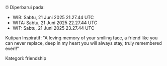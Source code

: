 ⏰ Diperbarui pada:
- WIB: Sabtu, 21 Juni 2025 21.27.44 UTC
- WITA: Sabtu, 21 Juni 2025 22.27.44 UTC
- WIT: Sabtu, 21 Juni 2025 23.27.44 UTC

Kutipan Inspiratif:
"A loving memory of your smiling face, a friend like you can never replace, deep in my heart you will always stay, truly remembered ever!!"


Kategori: friendship

